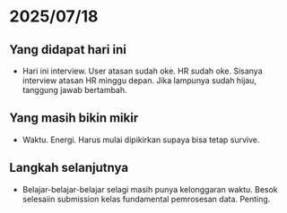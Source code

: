 # 2025/07/18

## Yang didapat hari ini
- Hari ini interview. User atasan sudah oke. HR sudah oke. Sisanya interview atasan HR minggu depan. Jika lampunya sudah hijau, tanggung jawab bertambah.

## Yang masih bikin mikir
- Waktu. Energi. Harus mulai dipikirkan supaya bisa tetap survive.

## Langkah selanjutnya
- Belajar-belajar-belajar selagi masih punya kelonggaran waktu. Besok selesaiin submission kelas fundamental pemrosesan data. Penting.
